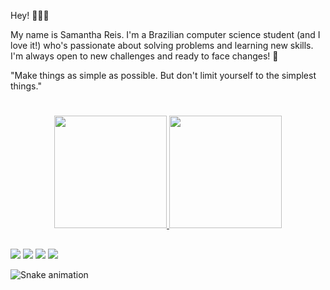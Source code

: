 Hey! 🙋🏻‍♀️

My name is Samantha Reis. I'm a Brazilian computer science student (and I love it!) who's passionate about solving problems and learning new skills. I'm always open to new challenges and ready to face changes! ‍🚀

"Make things as simple as possible. But don't limit yourself to the simplest things." 

#
<div align="center">
<a href="https://github.com/samreis">
<img height="180em" src="https://github-readme-stats.vercel.app/api?username=samreis&show_icons=true&theme=dracula&include_all_commits=true&count_private=true"/>
<img height="180em" src="https://github-readme-stats.vercel.app/api/top-langs/?username=samreis&layout=compact&langs_count=7&theme=dracula"/>
</div>
 
##
  
<div>
   <a href="https://www.linkedin.com/in/samanthaalreis/" target="_blank"><img src="https://img.shields.io/badge/-LinkedIn-%230077B5?style=for-the-badge&logo=linkedin&logoColor=white" target="_blank"></a> 
   <a href = "smthalvesreis@gmail.com"><img src="https://img.shields.io/badge/-Gmail-%23333?style=for-the-badge&logo=gmail&logoColor=white" target="_blank"></a>
  <a href="https://instagram.com/samreis" target="_blank"><img src="https://img.shields.io/badge/-Instagram-%23E4405F?style=for-the-badge&logo=instagram&logoColor=white" target="_blank"></a>
   <a href="https://discord.com/channels/@me" target="_blank"><img src="https://img.shields.io/badge/Discord-7289DA?style=for-the-badge&logo=discord&logoColor=white" target="_blank"></a> 
  
  ![Snake animation](https://github.com/samreis/samreis/blob/output/github-contribution-grid-snake.svg)
  </div>
  

